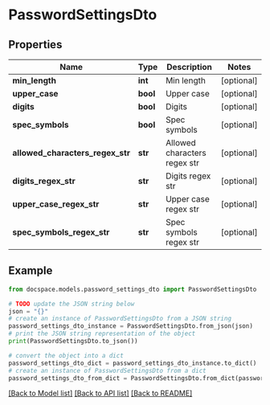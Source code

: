 # PasswordSettingsDto


## Properties

Name | Type | Description | Notes
------------ | ------------- | ------------- | -------------
**min_length** | **int** | Min length | [optional] 
**upper_case** | **bool** | Upper case | [optional] 
**digits** | **bool** | Digits | [optional] 
**spec_symbols** | **bool** | Spec symbols | [optional] 
**allowed_characters_regex_str** | **str** | Allowed characters regex str | [optional] 
**digits_regex_str** | **str** | Digits regex str | [optional] 
**upper_case_regex_str** | **str** | Upper case regex str | [optional] 
**spec_symbols_regex_str** | **str** | Spec symbols regex str | [optional] 

## Example

```python
from docspace.models.password_settings_dto import PasswordSettingsDto

# TODO update the JSON string below
json = "{}"
# create an instance of PasswordSettingsDto from a JSON string
password_settings_dto_instance = PasswordSettingsDto.from_json(json)
# print the JSON string representation of the object
print(PasswordSettingsDto.to_json())

# convert the object into a dict
password_settings_dto_dict = password_settings_dto_instance.to_dict()
# create an instance of PasswordSettingsDto from a dict
password_settings_dto_from_dict = PasswordSettingsDto.from_dict(password_settings_dto_dict)
```
[[Back to Model list]](../README.md#documentation-for-models) [[Back to API list]](../README.md#documentation-for-api-endpoints) [[Back to README]](../README.md)


